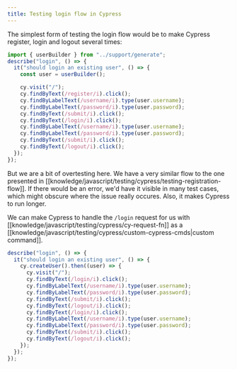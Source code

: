 ```yaml
---
title: Testing login flow in Cypress
---
```


The simplest form of testing the login flow would be to make Cypress register, login and logout several times:

```ts
import { userBuilder } from "../support/generate";
describe("login", () => {
  it("should login an existing user", () => {
    const user = userBuilder();

    cy.visit("/");
    cy.findByText(/register/i).click();
    cy.findByLabelText(/username/i).type(user.username);
    cy.findByLabelText(/password/i).type(user.password);
    cy.findByText(/submit/i).click();
    cy.findByText(/login/i).click();
    cy.findByLabelText(/username/i).type(user.username);
    cy.findByLabelText(/password/i).type(user.password);
    cy.findByText(/submit/i).click();
    cy.findByText(/logout/i).click();
  });
});
```

But we are a bit of overtesting here. We have a very similar flow to the one presented in [[knowledge/javascript/testing/cypress/testing-registration-flow]]. If there would be an error, we'd have it visible in many test cases, which might obscure where the issue really occures. Also, it makes Cypress to run longer.

We can make Cypress to handle the `/login` request for us with [[knowledge/javascript/testing/cypress/cy-request-fn]] as a [[knowledge/javascript/testing/cypress/custom-cypress-cmds|custom command]].

```ts
describe("login", () => {
  it("should login an existing user", () => {
    cy.createUser().then((user) => {
      cy.visit("/");
      cy.findByText(/login/i).click();
      cy.findByLabelText(/username/i).type(user.username);
      cy.findByLabelText(/password/i).type(user.password);
      cy.findByText(/submit/i).click();
      cy.findByText(/logout/i).click();
      cy.findByText(/login/i).click();
      cy.findByLabelText(/username/i).type(user.username);
      cy.findByLabelText(/password/i).type(user.password);
      cy.findByText(/submit/i).click();
      cy.findByText(/logout/i).click();
    });
  });
});
```
